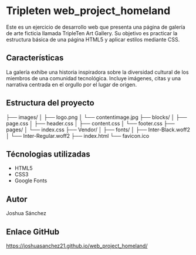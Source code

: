 # Tripleten web_project_homeland

Este es un ejercicio de desarrollo web que presenta una página de galería de arte ficticia llamada TripleTen Art Gallery. Su objetivo es practicar la estructura básica de una página HTML5 y aplicar estilos mediante CSS.

## Características

La galería exhibe una historia inspiradora sobre la diversidad cultural de los miembros de una comunidad tecnológica. Incluye imágenes, citas y una narrativa centrada en el orgullo por el lugar de origen.

## Estructura del proyecto

├── images/
│ ├── logo.png
│ └── contentimage.jpg
├── blocks/
│ ├── page.css
│ ├── header.css
│ ├── content.css
│ └── footer.css
├── pages/
│ └── index.css
├── Vendor/
│ ├── fonts/
│ ├── Inter-Black.woff2
│ └── Inter-Regular.woff2
├── index.html
└── favicon.ico

## Técnologias utilizadas

- HTML5
- CSS3
- Google Fonts

## Autor

Joshua Sánchez

## Enlace GitHub

https://joshuasanchez21.github.io/web_project_homeland/
